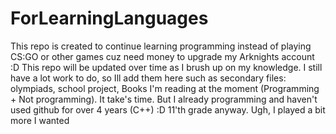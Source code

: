 # ForLearningLanguages
This repo is created to continue learning programming instead of playing CS:GO or other games cuz need money to upgrade my Arknights account :D 
This repo will be updated over time as I brush up on my knowledge. I still have a lot work to do, so Ill add them here such as secondary files: olympiads, school project, Books I'm reading at the moment (Programming + Not programming). It take's time. But I already programming and haven't used github for over 4 years (C++) :D 11'th grade anyway.
Ugh, I played a bit more I wanted
